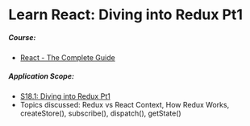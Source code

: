 # Learn React: Diving into Redux Pt1

##### Course:

- [React - The Complete Guide](https://www.udemy.com/course/react-the-complete-guide-incl-redux)

##### Application Scope:

- [S18.1: Diving into Redux Pt1](https://dolomite-lynx-7a2.notion.site/S18-Diving-into-Redux-Alternative-to-Context-API-e1485f43c9b846f7ad0572465c9d8457)
- Topics discussed: Redux vs React Context, How Redux Works, createStore(), subscribe(), dispatch(), getState()
